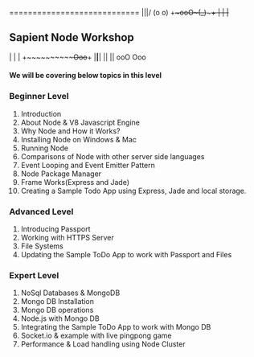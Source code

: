                       				      
============================
 						    \|||/
					               (o o)
					+~~~~~~~~~ooO~~~(_)~~~~~~~~~~~~~+
					|                               |
					| <h2>Sapient Node Workshop</h2>|
					|                               |
					+~~~~~~~~~~~~~~~~~~~~~~Ooo~~~~~~+
					              |__|__|
					               || ||
					              ooO Ooo
<h4>We will be covering below topics in this level</h4>
  <h3>Beginner Level</h3>
  <ol>
    <li>Introduction</li>
    <li>About Node & V8 Javascript Engine</li>
    <li>Why Node and How it Works?</li>
    <li>Installing Node on Windows & Mac</li>
    <li>Running Node</li>
    <li>Comparisons of Node with other server side languages</li>
    <li>Event Looping and Event Emitter Pattern</li>
    <li>Node Package Manager</li>
    <li>Frame Works(Express and Jade)</li>
    <li>Creating a Sample Todo App using Express, Jade and local storage.</li>
  </ol>
  
  <h3>Advanced Level</h3>
  <ol>
    <li>Introducing Passport</li>
    <li>Working with HTTPS Server</li>
    <li>File Systems</li>
    <li>Updating the Sample ToDo App to work with Passport and Files</li>
  </ol>
  
  <h3>Expert Level</h3>
  <ol>
    <li>NoSql Databases & MongoDB</li>
    <li>Mongo DB Installation</li>
    <li>Mongo DB operations</li>
    <li>Node.js with Mongo DB</li>
    <li>Integrating the Sample ToDo App to work with Mongo DB</li>
    <li>Socket.io & example with live pingpong game</li>
    <li>Performance & Load handling using Node Cluster</li>
    
  </ol>
  

